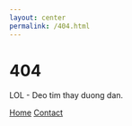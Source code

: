 ```yaml
---
layout: center
permalink: /404.html
---
```


# 404

LOL - Deo tim thay duong dan.

<div class="mt3">
  <a href="{{ site.baseurl }}/" class="button button-blue button-big">Home</a>
  <a href="{{ site.baseurl }}/contact/" class="button button-blue button-big">Contact</a>
</div>

